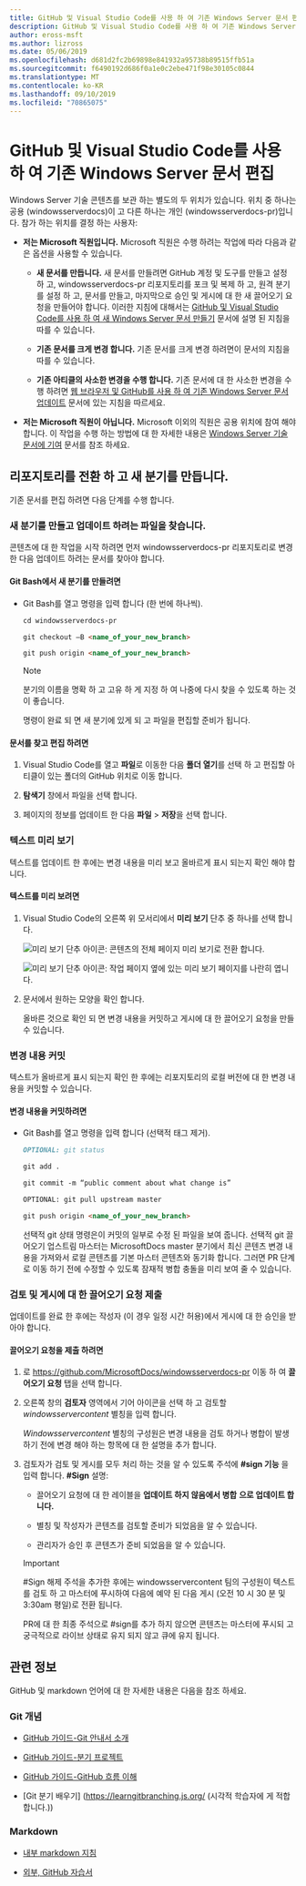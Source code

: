 ```yaml
---
title: GitHub 및 Visual Studio Code를 사용 하 여 기존 Windows Server 문서 편집
description: GitHub 및 Visual Studio Code를 사용 하 여 기존 Windows Server 관련 문서를 Microsoft 직원으로 편집 하는 방법입니다.
author: eross-msft
ms.author: lizross
ms.date: 05/06/2019
ms.openlocfilehash: d681d2fc2b69898e841932a95738b89515ffb51a
ms.sourcegitcommit: f6490192d686f0a1e0c2ebe471f98e30105c0844
ms.translationtype: MT
ms.contentlocale: ko-KR
ms.lasthandoff: 09/10/2019
ms.locfileid: "70865075"
---
```

# <a name="edit-an-existing-windows-server-article-using-github-and-visual-studio-code"></a>GitHub 및 Visual Studio Code를 사용 하 여 기존 Windows Server 문서 편집

Windows Server 기술 콘텐츠를 보관 하는 별도의 두 위치가 있습니다. 위치 중 하나는 공용 (windowsserverdocs)이 고 다른 하나는 개인 (windowsserverdocs-pr)입니다. 참가 하는 위치를 결정 하는 사용자:

- **저는 Microsoft 직원입니다.** Microsoft 직원은 수행 하려는 작업에 따라 다음과 같은 옵션을 사용할 수 있습니다.

    - **새 문서를 만듭니다.** 새 문서를 만들려면 GitHub 계정 및 도구를 만들고 설정 하 고, windowsserverdocs-pr 리포지토리를 포크 및 복제 하 고, 원격 분기를 설정 하 고, 문서를 만들고, 마지막으로 승인 및 게시에 대 한 새 끌어오기 요청을 만들어야 합니다. 이러한 지침에 대해서는 [GitHub 및 Visual Studio Code를 사용 하 여 새 Windows Server 문서 만들기](create-new-using-github.md) 문서에 설명 된 지침을 따를 수 있습니다.

    - **기존 문서를 크게 변경 합니다.** 기존 문서를 크게 변경 하려면이 문서의 지침을 따를 수 있습니다.

    - **기존 아티클의 사소한 변경을 수행 합니다.** 기존 문서에 대 한 사소한 변경을 수행 하려면 [웹 브라우저 및 GitHub를 사용 하 여 기존 Windows Server 문서 업데이트](github-browser-updates.md) 문서에 있는 지침을 따르세요.

- **저는 Microsoft 직원이 아닙니다.** Microsoft 이외의 직원은 공용 위치에 참여 해야 합니다. 이 작업을 수행 하는 방법에 대 한 자세한 내용은 [Windows Server 기술 문서에 기여](https://github.com/MicrosoftDocs/windowsserverdocs/blob/master/CONTRIBUTING.md) 문서를 참조 하세요.

## <a name="switch-your-repo-and-create-a-new-branch"></a>리포지토리를 전환 하 고 새 분기를 만듭니다.

기존 문서를 편집 하려면 다음 단계를 수행 합니다.

### <a name="create-a-new-branch-and-locate-the-file-you-want-to-update"></a>새 분기를 만들고 업데이트 하려는 파일을 찾습니다.

콘텐츠에 대 한 작업을 시작 하려면 먼저 windowsserverdocs-pr 리포지토리로 변경한 다음 업데이트 하려는 문서를 찾아야 합니다.

#### <a name="to-create-a-new-branch-in-git-bash"></a>Git Bash에서 새 분기를 만들려면

- Git Bash를 열고 명령을 입력 합니다 (한 번에 하나씩).

    ```markdown
    cd windowsserverdocs-pr

    git checkout –B <name_of_your_new_branch>

    git push origin <name_of_your_new_branch>
    ```

    >[!Note]
    >분기의 이름을 명확 하 고 고유 하 게 지정 하 여 나중에 다시 찾을 수 있도록 하는 것이 좋습니다.

    명령이 완료 되 면 새 분기에 있게 되 고 파일을 편집할 준비가 됩니다.

#### <a name="to-locate-your-article-and-make-your-edits"></a>문서를 찾고 편집 하려면

1. Visual Studio Code를 열고 **파일**로 이동한 다음 **폴더 열기**를 선택 하 고 편집할 아티클이 있는 폴더의 GitHub 위치로 이동 합니다.

2. **탐색기** 창에서 파일을 선택 합니다.

3. 페이지의 정보를 업데이트 한 다음 **파일** > **저장**을 선택 합니다.

### <a name="preview-your-text"></a>텍스트 미리 보기

텍스트를 업데이트 한 후에는 변경 내용을 미리 보고 올바르게 표시 되는지 확인 해야 합니다.

#### <a name="to-preview-your-text"></a>텍스트를 미리 보려면

1. Visual Studio Code의 오른쪽 위 모서리에서 **미리 보기** 단추 중 하나를 선택 합니다.

    ![미리 보기 단추 아이콘](media/create-new-using-github/preview-button-full-page.png): 콘텐츠의 전체 페이지 미리 보기로 전환 합니다.

    ![미리 보기 단추 아이콘](media/create-new-using-github/preview-button-side-by-side.png): 작업 페이지 옆에 있는 미리 보기 페이지를 나란히 엽니다.

2. 문서에서 원하는 모양을 확인 합니다.

    올바른 것으로 확인 되 면 변경 내용을 커밋하고 게시에 대 한 끌어오기 요청을 만들 수 있습니다.

### <a name="commit-your-changes"></a>변경 내용 커밋

텍스트가 올바르게 표시 되는지 확인 한 후에는 리포지토리의 로컬 버전에 대 한 변경 내용을 커밋할 수 있습니다.

#### <a name="to-commit-your-changes"></a>변경 내용을 커밋하려면

- Git Bash를 열고 명령을 입력 합니다 (선택적 태그 제거).

    ```markdown
    OPTIONAL: git status

    git add .

    git commit -m “public comment about what change is”

    OPTIONAL: git pull upstream master

    git push origin <name_of_your_new_branch>

    ```

    선택적 git 상태 명령은이 커밋의 일부로 수정 된 파일을 보여 줍니다. 선택적 git 끌어오기 업스트림 마스터는 MicrosoftDocs master 분기에서 최신 콘텐츠 변경 내용을 가져와서 로컬 콘텐츠를 기본 마스터 콘텐츠와 동기화 합니다. 그러면 PR 단계로 이동 하기 전에 수정할 수 있도록 잠재적 병합 충돌을 미리 보여 줄 수 있습니다.

### <a name="submit-a-pull-request-for-review-and-publication"></a>검토 및 게시에 대 한 끌어오기 요청 제출

업데이트를 완료 한 후에는 작성자 (이 경우 일정 시간 허용)에서 게시에 대 한 승인을 받아야 합니다.

#### <a name="to-submit-your-pull-request"></a>끌어오기 요청을 제출 하려면

1. 로 https://github.com/MicrosoftDocs/windowsserverdocs-pr 이동 하 여 **끌어오기 요청** 탭을 선택 합니다.

2. 오른쪽 창의 **검토자** 영역에서 기어 아이콘을 선택 하 고 검토할 _windowsservercontent_ 별칭을 입력 합니다.

    _Windowsservercontent_ 별칭의 구성원은 변경 내용을 검토 하거나 병합이 발생 하기 전에 변경 해야 하는 항목에 대 한 설명을 추가 합니다.

3. 검토자가 검토 및 게시를 모두 처리 하는 것을 알 수 있도록 주석에 **#sign 기능** 을 입력 합니다. **#Sign** 설명:

    - 끌어오기 요청에 대 한 레이블을 **업데이트 하지 않음에서 병합** **으로 업데이트 합니다.**

    - 별칭 및 작성자가 콘텐츠를 검토할 준비가 되었음을 알 수 있습니다.

    - 관리자가 승인 후 콘텐츠가 준비 되었음을 알 수 있습니다.

    >[!Important]
    >#Sign 해제 주석을 추가한 후에는 windowsservercontent 팀의 구성원이 텍스트를 검토 하 고 마스터에 푸시하여 다음에 예약 된 다음 게시 (오전 10 시 30 분 및 3:30am 평일)로 전환 됩니다.
    >
    >PR에 대 한 최종 주석으로 #sign를 추가 하지 않으면 콘텐츠는 마스터에 푸시되 고 궁극적으로 라이브 상태로 유지 되지 않고 큐에 유지 됩니다.

## <a name="related-information"></a>관련 정보

GitHub 및 markdown 언어에 대 한 자세한 내용은 다음을 참조 하세요.

### <a name="git-concepts"></a>Git 개념

- [GitHub 가이드-Git 안내서 소개](https://guides.github.com/introduction/git-handbook/)

- [GitHub 가이드-분기 프로젝트](https://guides.github.com/activities/forking/)

- [GitHub 가이드-GitHub 흐름 이해](https://guides.github.com/introduction/flow/)

- [Git 분기 배우기] (https://learngitbranching.js.org/ (시각적 학습자에 게 적합 합니다.))

### <a name="markdown"></a>Markdown

- [내부 markdown 지침](https://review.docs.microsoft.com/help/contribute/markdown-reference?branch=master)

- [외부, GitHub 자습서](https://www.markdowntutorial.com/)